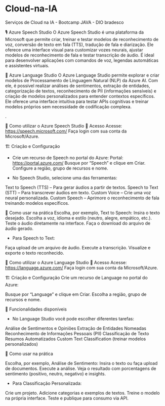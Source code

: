 # Cloud-na-IA
Serviços de Cloud na IA - Bootcamp JAVA - DIO bradesco


🎙️ Azure Speech Studio
O Azure Speech Studio é uma plataforma da Microsoft que permite criar, treinar e testar modelos de reconhecimento de voz, conversão de texto em fala (TTS), tradução de fala e diarização. Ele oferece uma interface visual para customizar vozes neurais, ajustar modelos de reconhecimento de fala e testar transcrição de áudio. É ideal para desenvolver aplicações com comandos de voz, legendas automáticas e assistentes virtuais.

🧠 Azure Language Studio
O Azure Language Studio permite explorar e criar modelos de Processamento de Linguagem Natural (NLP) da Azure AI. Com ele, é possível realizar análises de sentimentos, extração de entidades, categorização de textos, reconhecimento de PII (informações sensíveis) e criação de modelos personalizados para entender contextos específicos. Ele oferece uma interface intuitiva para testar APIs cognitivas e treinar modelos próprios sem necessidade de codificação complexa.

.

🚀 Como utilizar o Azure Speech Studio
🔗 Acesso
Acesse: https://speech.microsoft.com/
Faça login com sua conta da Microsoft/Azure.

🏗️ Criação e Configuração
- Crie um recurso de Speech no portal do Azure:
Portal: https://portal.azure.com/
Busque por “Speech” e clique em Criar.
Configure a região, grupo de recursos e nome.

- No Speech Studio, selecione uma das ferramentas:

Text to Speech (TTS) – Para gerar áudios a partir de textos.
Speech to Text (STT) – Para transcrever áudios em texto.
Custom Voice – Crie uma voz neural personalizada.
Custom Speech – Aprimore o reconhecimento de fala treinando modelos específicos.

🔧 Como usar na prática
Escolha, por exemplo, Text to Speech:
Insira o texto desejado.
Escolha a voz, idioma e estilo (neutro, alegre, empático, etc.).
Teste o áudio diretamente na interface.
Faça o download do arquivo de áudio gerado.

- Para Speech to Text:

Faça upload de um arquivo de áudio.
Execute a transcrição.
Visualize e exporte o texto reconhecido.

🧠 Como utilizar o Azure Language Studio
🔗 Acesso
Acesse: https://language.azure.com/
Faça login com sua conta da Microsoft/Azure.

🏗️ Criação e Configuração
Crie um recurso de Language no portal do Azure:

Busque por “Language” e clique em Criar.
Escolha a região, grupo de recursos e nome.

🔧 Funcionalidades disponíveis
- No Language Studio você pode escolher diferentes tarefas:

Análise de Sentimentos e Opiniões
Extração de Entidades Nomeadas
Reconhecimento de Informações Pessoais (PII)
Classificação de Texto
Resumos Automatizados
Custom Text Classification (treinar modelos personalizados)

📜 Como usar na prática

Escolha, por exemplo, Análise de Sentimento:
Insira o texto ou faça upload de documentos.
Execute a análise.
Veja o resultado com porcentagens de sentimento (positivo, neutro, negativo) e insights.

- Para Classificação Personalizada:

Crie um projeto.
Adicione categorias e exemplos de textos.
Treine o modelo na própria interface.
Teste e publique para consumo via API.



